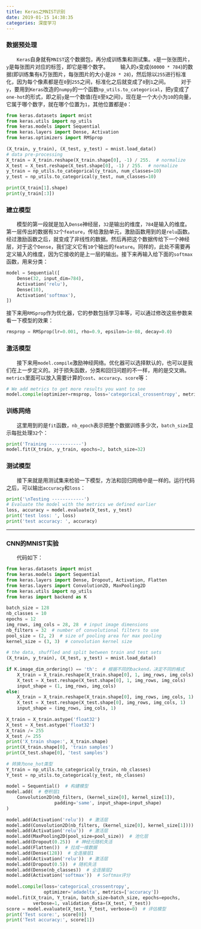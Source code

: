 ```yaml
---
title: Keras之MNIST识别
date: 2019-01-15 14:38:35
categories: 深度学习
---
```

### 数据预处理

&emsp;&emsp;`Keras`自身就有`MNIST`这个数据包，再分成训练集和测试集。`x`是一张张图片，`y`是每张图片对应的标签，即它是哪个数字。
&emsp;&emsp;输入的`x`变成(`60000 * 784`)的数据(即训练集有`6`万张图片，每张图片的大小是`28 * 28`)，然后除以`255`进行标准化，因为每个像素都是在`0`到`255`之间，标准化之后就变成了`0`到`1`之间。
&emsp;&emsp;对于`y`，要用到`Keras`改造的`numpy`的一个函数`np_utils.to_categorical`，把y变成了`one-hot`的形式，即之前`y`是一个数值(在`0`至`9`之间)，现在是一个大小为`10`的向量，它属于哪个数字，就在哪个位置为`1`，其他位置都是`0`：

``` python
from keras.datasets import mnist
from keras.utils import np_utils
from keras.models import Sequential
from keras.layers import Dense, Activation
from keras.optimizers import RMSprop
​
(X_train, y_train), (X_test, y_test) = mnist.load_data()
# data pre-processing
X_train = X_train.reshape(X_train.shape[0], -1) / 255.  # normalize
X_test = X_test.reshape(X_test.shape[0], -1) / 255.  # normalize
y_train = np_utils.to_categorical(y_train, num_classes=10)
y_test = np_utils.to_categorical(y_test, num_classes=10)
​
print(X_train[1].shape)
print(y_train[:3])
```

### 建立模型

&emsp;&emsp;模型的第一段就是加入`Dense`神经层，`32`是输出的维度，`784`是输入的维度。第一层传出的数据有`32`个`feature`，传给激励单元，激励函数用到的是`relu`函数。经过激励函数之后，就变成了非线性的数据。然后再把这个数据传给下一个神经层，对于这个`Dense`，我们定义它有`10`个输出的`feature`。同样的，此处不需要再定义输入的维度，因为它接收的是上一层的输出。接下来再输入给下面的`softmax`函数，用来分类：

``` python
model = Sequential([
    Dense(32, input_dim=784),
    Activation('relu'),
    Dense(10),
    Activation('softmax'),
])
```

接下来用`RMSprop`作为优化器，它的参数包括学习率等，可以通过修改这些参数来看一下模型的效果：

``` python
rmsprop = RMSprop(lr=0.001, rho=0.9, epsilon=1e-08, decay=0.0)
```

### 激活模型

&emsp;&emsp;接下来用`model.compile`激励神经网络。优化器可以选择默认的，也可以是我们在上一步定义的。对于损失函数，分类和回归问题的不一样，用的是交叉熵。`metrics`里面可以放入需要计算的`cost`、`accuracy`、`score`等：

``` python
# We add metrics to get more results you want to see
model.compile(optimizer=rmsprop, loss='categorical_crossentropy', metrics=['accuracy'])
```

### 训练网络

&emsp;&emsp;这里用到的是`fit`函数，`nb_epoch`表示把整个数据训练多少次，`batch_size`显示每批处理`32`个：

``` python
print('Training ------------')
model.fit(X_train, y_train, epochs=2, batch_size=32)
```

### 测试模型

&emsp;&emsp;接下来就是用测试集来检验一下模型，方法和回归网络中是一样的。运行代码之后，可以输出`accuracy`和`loss`：

``` python
print('\nTesting ------------')
# Evaluate the model with the metrics we defined earlier
loss, accuracy = model.evaluate(X_test, y_test)
print('test loss: ', loss)
print('test accuracy: ', accuracy)
```

---

### CNN的MNIST实验

&emsp;&emsp;代码如下：

``` python
from keras.datasets import mnist
from keras.models import Sequential
from keras.layers import Dense, Dropout, Activation, Flatten
from keras.layers import Convolution2D, MaxPooling2D
from keras.utils import np_utils
from keras import backend as K
​
batch_size = 128
nb_classes = 10
epochs = 12
img_rows, img_cols = 28, 28  # input image dimensions
nb_filters = 32  # number of convolutional filters to use
pool_size = (2, 2)  # size of pooling area for max pooling
kernel_size = (3, 3)  # convolution kernel size
​
# the data, shuffled and split between train and test sets
(X_train, y_train), (X_test, y_test) = mnist.load_data()
​
if K.image_dim_ordering() == 'th':  # 根据不同的backend，决定不同的格式
    X_train = X_train.reshape(X_train.shape[0], 1, img_rows, img_cols)
    X_test = X_test.reshape(X_test.shape[0], 1, img_rows, img_cols)
    input_shape = (1, img_rows, img_cols)
else:
    X_train = X_train.reshape(X_train.shape[0], img_rows, img_cols, 1)
    X_test = X_test.reshape(X_test.shape[0], img_rows, img_cols, 1)
    input_shape = (img_rows, img_cols, 1)
​
X_train = X_train.astype('float32')
X_test = X_test.astype('float32')
X_train /= 255
X_test /= 255
print('X_train shape:', X_train.shape)
print(X_train.shape[0], 'train samples')
print(X_test.shape[0], 'test samples')
​
# 转换为one_hot类型  
Y_train = np_utils.to_categorical(y_train, nb_classes)
Y_test = np_utils.to_categorical(y_test, nb_classes)
​
model = Sequential()  # 构建模型
model.add(  # 卷积层1
    Convolution2D(nb_filters, (kernel_size[0], kernel_size[1]),
                  padding='same', input_shape=input_shape)
)
​
model.add(Activation('relu'))  # 激活层
model.add(Convolution2D(nb_filters, (kernel_size[0], kernel_size[1])))  # 卷积层2
model.add(Activation('relu'))  # 激活层
model.add(MaxPooling2D(pool_size=pool_size))  # 池化层
model.add(Dropout(0.25))  # 神经元随机失活
model.add(Flatten())  # 拉成一维数据
model.add(Dense(128))  # 全连接层1
model.add(Activation('relu'))  # 激活层
model.add(Dropout(0.5))  # 随机失活
model.add(Dense(nb_classes))  # 全连接层2
model.add(Activation('softmax'))  # Softmax评分
​
model.compile(loss='categorical_crossentropy',
              optimizer='adadelta', metrics=['accuracy'])
model.fit(X_train, Y_train, batch_size=batch_size, epochs=epochs,
          verbose=1, validation_data=(X_test, Y_test))
score = model.evaluate(X_test, Y_test, verbose=0)  # 评估模型
print('Test score:', score[0])
print('Test accuracy:', score[1])
```